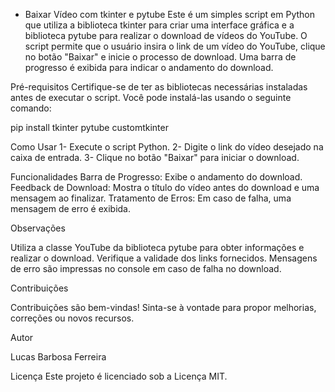 - Baixar Vídeo com tkinter e pytube
Este é um simples script em Python que utiliza a biblioteca tkinter para criar uma interface gráfica e a biblioteca pytube para realizar o download de vídeos do YouTube.
O script permite que o usuário insira o link de um vídeo do YouTube, clique no botão "Baixar" e inicie o processo de download. Uma barra de progresso é exibida para indicar o andamento do download.

Pré-requisitos
Certifique-se de ter as bibliotecas necessárias instaladas antes de executar o script. Você pode instalá-las usando o seguinte comando:

pip install tkinter pytube customtkinter

Como Usar
1- Execute o script Python.
2- Digite o link do vídeo desejado na caixa de entrada.
3- Clique no botão "Baixar" para iniciar o download.

Funcionalidades
Barra de Progresso: Exibe o andamento do download.
Feedback de Download: Mostra o título do vídeo antes do download e uma mensagem ao finalizar.
Tratamento de Erros: Em caso de falha, uma mensagem de erro é exibida.

Observações

Utiliza a classe YouTube da biblioteca pytube para obter informações e realizar o download. Verifique a validade dos links fornecidos.
Mensagens de erro são impressas no console em caso de falha no download.


Contribuições

Contribuições são bem-vindas! Sinta-se à vontade para propor melhorias, correções ou novos recursos.

Autor 

Lucas Barbosa Ferreira

Licença
Este projeto é licenciado sob a Licença MIT.

